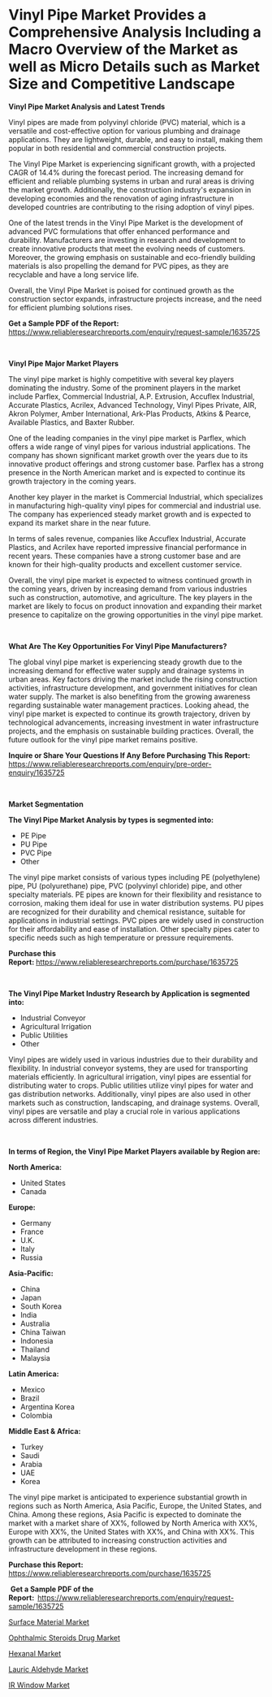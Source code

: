 <p><h1>Vinyl Pipe Market Provides a Comprehensive Analysis Including a Macro Overview of the Market as well as Micro Details such as Market Size and Competitive Landscape</h1></p><p><strong>Vinyl Pipe Market Analysis and Latest Trends</strong></p>
<p><p>Vinyl pipes are made from polyvinyl chloride (PVC) material, which is a versatile and cost-effective option for various plumbing and drainage applications. They are lightweight, durable, and easy to install, making them popular in both residential and commercial construction projects. </p><p>The Vinyl Pipe Market is experiencing significant growth, with a projected CAGR of 14.4% during the forecast period. The increasing demand for efficient and reliable plumbing systems in urban and rural areas is driving the market growth. Additionally, the construction industry's expansion in developing economies and the renovation of aging infrastructure in developed countries are contributing to the rising adoption of vinyl pipes.</p><p>One of the latest trends in the Vinyl Pipe Market is the development of advanced PVC formulations that offer enhanced performance and durability. Manufacturers are investing in research and development to create innovative products that meet the evolving needs of customers. Moreover, the growing emphasis on sustainable and eco-friendly building materials is also propelling the demand for PVC pipes, as they are recyclable and have a long service life.</p><p>Overall, the Vinyl Pipe Market is poised for continued growth as the construction sector expands, infrastructure projects increase, and the need for efficient plumbing solutions rises.</p></p>
<p><strong>Get a Sample PDF of the Report:&nbsp;</strong> <a href="https://www.reliableresearchreports.com/enquiry/request-sample/1635725">https://www.reliableresearchreports.com/enquiry/request-sample/1635725</a></p>
<p>&nbsp;</p>
<p><strong>Vinyl Pipe Major Market Players</strong></p>
<p><p>The vinyl pipe market is highly competitive with several key players dominating the industry. Some of the prominent players in the market include Parflex, Commercial Industrial, A.P. Extrusion, Accuflex Industrial, Accurate Plastics, Acrilex, Advanced Technology, Vinyl Pipes Private, AIR, Akron Polymer, Amber International, Ark-Plas Products, Atkins & Pearce, Available Plastics, and Baxter Rubber.</p><p>One of the leading companies in the vinyl pipe market is Parflex, which offers a wide range of vinyl pipes for various industrial applications. The company has shown significant market growth over the years due to its innovative product offerings and strong customer base. Parflex has a strong presence in the North American market and is expected to continue its growth trajectory in the coming years.</p><p>Another key player in the market is Commercial Industrial, which specializes in manufacturing high-quality vinyl pipes for commercial and industrial use. The company has experienced steady market growth and is expected to expand its market share in the near future.</p><p>In terms of sales revenue, companies like Accuflex Industrial, Accurate Plastics, and Acrilex have reported impressive financial performance in recent years. These companies have a strong customer base and are known for their high-quality products and excellent customer service.</p><p>Overall, the vinyl pipe market is expected to witness continued growth in the coming years, driven by increasing demand from various industries such as construction, automotive, and agriculture. The key players in the market are likely to focus on product innovation and expanding their market presence to capitalize on the growing opportunities in the vinyl pipe market.</p></p>
<p>&nbsp;</p>
<p><strong>What Are The Key Opportunities For Vinyl Pipe Manufacturers?</strong></p>
<p><p>The global vinyl pipe market is experiencing steady growth due to the increasing demand for effective water supply and drainage systems in urban areas. Key factors driving the market include the rising construction activities, infrastructure development, and government initiatives for clean water supply. The market is also benefiting from the growing awareness regarding sustainable water management practices. Looking ahead, the vinyl pipe market is expected to continue its growth trajectory, driven by technological advancements, increasing investment in water infrastructure projects, and the emphasis on sustainable building practices. Overall, the future outlook for the vinyl pipe market remains positive.</p></p>
<p><strong>Inquire or Share Your Questions If Any Before Purchasing This Report:</strong> <a href="https://www.reliableresearchreports.com/enquiry/pre-order-enquiry/1635725">https://www.reliableresearchreports.com/enquiry/pre-order-enquiry/1635725</a></p>
<p>&nbsp;</p>
<p><strong>Market Segmentation</strong></p>
<p><strong>The Vinyl Pipe Market Analysis by types is segmented into:</strong></p>
<p><ul><li>PE Pipe</li><li>PU Pipe</li><li>PVC Pipe</li><li>Other</li></ul></p>
<p><p>The vinyl pipe market consists of various types including PE (polyethylene) pipe, PU (polyurethane) pipe, PVC (polyvinyl chloride) pipe, and other specialty materials. PE pipes are known for their flexibility and resistance to corrosion, making them ideal for use in water distribution systems. PU pipes are recognized for their durability and chemical resistance, suitable for applications in industrial settings. PVC pipes are widely used in construction for their affordability and ease of installation. Other specialty pipes cater to specific needs such as high temperature or pressure requirements.</p></p>
<p><strong>Purchase this Report:&nbsp;</strong><a href="https://www.reliableresearchreports.com/purchase/1635725">https://www.reliableresearchreports.com/purchase/1635725</a></p>
<p>&nbsp;</p>
<p><strong>The Vinyl Pipe Market Industry Research by Application is segmented into:</strong></p>
<p><ul><li>Industrial Conveyor</li><li>Agricultural Irrigation</li><li>Public Utilities</li><li>Other</li></ul></p>
<p><p>Vinyl pipes are widely used in various industries due to their durability and flexibility. In industrial conveyor systems, they are used for transporting materials efficiently. In agricultural irrigation, vinyl pipes are essential for distributing water to crops. Public utilities utilize vinyl pipes for water and gas distribution networks. Additionally, vinyl pipes are also used in other markets such as construction, landscaping, and drainage systems. Overall, vinyl pipes are versatile and play a crucial role in various applications across different industries.</p></p>
<p>&nbsp;</p>
<p><strong>In terms of Region, the Vinyl Pipe Market Players available by Region are:</strong></p>
<p>
    <p> <strong> North America: </strong>
        <ul>
            <li>United States</li>
            <li>Canada</li>
        </ul>
        </p> 
    <p> <strong> Europe: </strong>
        <ul>
            <li>Germany</li>
            <li>France</li>
            <li>U.K.</li>
            <li>Italy</li>
            <li>Russia</li>
        </ul>
        </p> 
    <p> <strong> Asia-Pacific: </strong>
        <ul>
            <li>China</li>
            <li>Japan</li>
            <li>South Korea</li>
            <li>India</li>
            <li>Australia</li>
            <li>China Taiwan</li>
            <li>Indonesia</li>
            <li>Thailand</li>
            <li>Malaysia</li>
        </ul>
        </p> 
    <p> <strong> Latin America: </strong>
        <ul>
            <li>Mexico</li>
            <li>Brazil</li>
            <li>Argentina Korea</li>
            <li>Colombia</li>
        </ul>
        </p> 
    <p> <strong> Middle East & Africa: </strong>
        <ul>
            <li>Turkey</li>
            <li>Saudi</li>
            <li>Arabia</li>
            <li>UAE</li>
            <li>Korea</li>
        </ul>
    </p>
    </p>
<p><p>The vinyl pipe market is anticipated to experience substantial growth in regions such as North America, Asia Pacific, Europe, the United States, and China. Among these regions, Asia Pacific is expected to dominate the market with a market share of XX%, followed by North America with XX%, Europe with XX%, the United States with XX%, and China with XX%. This growth can be attributed to increasing construction activities and infrastructure development in these regions.</p></p>
<p><strong>Purchase this Report: </strong><a href="https://www.reliableresearchreports.com/purchase/1635725">https://www.reliableresearchreports.com/purchase/1635725</a></p>
<p>&nbsp;<strong>Get a Sample PDF of the Report:&nbsp;&nbsp;</strong><a href="https://www.reliableresearchreports.com/enquiry/request-sample/1635725">https://www.reliableresearchreports.com/enquiry/request-sample/1635725</a></p>
<p><strong></strong></p>
<p><p><a href="https://issuu.com/reportprime-2/docs/surface-material-market-size-2030.pptx">Surface Material Market</a></p><p><a href="https://view.publitas.com/reportprime-1/ophthalmic-steroids-drug-market-size-furnishes-valuable-information-encompassing-market-share-market-trends-and-projections-spanning-from-2023-to-2030/">Ophthalmic Steroids Drug Market</a></p><p><a href="https://github.com/josesg55/Market-Research-Report-List-1/blob/main/hexanal-market.md">Hexanal Market</a></p><p><a href="https://issuu.com/reportprime-2/docs/lauric-aldehyde-market-size-2030.pptx">Lauric Aldehyde Market</a></p><p><a href="https://cedar-agate-3da.notion.site/IR-Window-Market-Size-and-Growth-Market-Segmentation-Regional-and-Country-Breakdowns-and-Market-T-a9c9bc286eb34c848b7cc354b05270bb">IR Window Market</a></p></p>